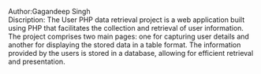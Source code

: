 Author:Gagandeep Singh <br>
Discription:
The User PHP data retrieval project is a web application built using PHP that facilitates the collection and retrieval of user information. The project comprises two main pages: one for capturing user details and another for displaying the stored data in a table format. The information provided by the users is stored in a database, allowing for efficient retrieval and presentation.